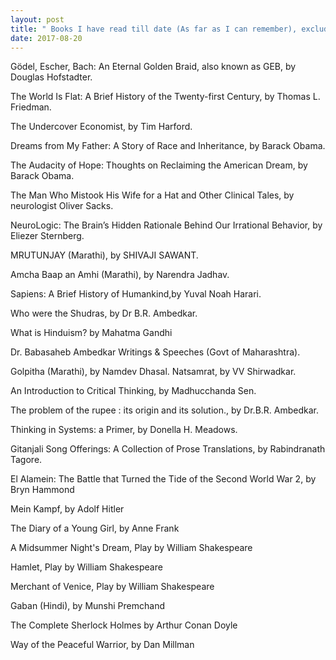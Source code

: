 ```yaml
---
layout: post
title: " Books I have read till date (As far as I can remember), excluding textbooks ofcourse "
date: 2017-08-20
---
```


Gödel, Escher, Bach: An Eternal Golden Braid, also known as GEB, by Douglas Hofstadter. 

The World Is Flat: A Brief History of the Twenty-first Century, by Thomas L. Friedman. 

The Undercover Economist, by Tim Harford.

Dreams from My Father: A Story of Race and Inheritance, by Barack Obama. 

The Audacity of Hope: Thoughts on Reclaiming the American Dream, by Barack Obama.

The Man Who Mistook His Wife for a Hat and Other Clinical Tales, by neurologist Oliver Sacks.

NeuroLogic: The Brain’s Hidden Rationale Behind Our Irrational Behavior, by Eliezer Sternberg.

MRUTUNJAY (Marathi), by SHIVAJI SAWANT.

Amcha Baap an Amhi (Marathi), by Narendra Jadhav. 

Sapiens: A Brief History of Humankind,by Yuval Noah Harari. 

Who were the Shudras, by Dr B.R. Ambedkar. 

What is Hinduism? by Mahatma Gandhi 

Dr. Babasaheb Ambedkar Writings & Speeches (Govt of Maharashtra).

Golpitha (Marathi), by Namdev Dhasal. Natsamrat, by VV Shirwadkar. 

An Introduction to Critical Thinking, by Madhucchanda Sen.

The problem of the rupee : its origin and its solution., by Dr.B.R. Ambedkar. 

Thinking in Systems: a Primer, by Donella H. Meadows. 

Gitanjali Song Offerings: A Collection of Prose Translations, by Rabindranath Tagore.

El Alamein: The Battle that Turned the Tide of the Second World War 2, by Bryn Hammond 

Mein Kampf, by Adolf Hitler

The Diary of a Young Girl, by Anne Frank

A Midsummer Night's Dream, Play by William Shakespeare

Hamlet, Play by William Shakespeare

Merchant of Venice, Play by William Shakespeare

Gaban (Hindi), by Munshi Premchand

The Complete Sherlock Holmes by Arthur Conan Doyle 

Way of the Peaceful Warrior, by Dan Millman

